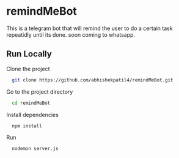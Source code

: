 # remindMeBot
This is a telegram bot that will remind the user to do a certain task 
repeatidly until its done. soon coming to whatsapp.


## Run Locally

Clone the project

```bash
  git clone https://github.com/abhishekpatil4/remindMeBot.git
```

Go to the project directory

```bash
  cd remindMeBot
```
Install dependencies

```bash
  npm install 
```
Run 

```bash
  nodemon server.js
```
